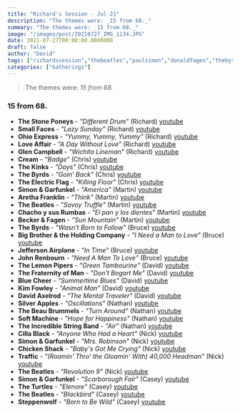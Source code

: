 ```yaml
---
title: "Richard's Session - Jul 21"
description: "The themes were: _15 from 68._"
summary: "The themes were: _15 from 68._"
image: "/images/post/20210727_IMG_1134.JPG"
date: 2021-07-27T00:00:00.0000000
draft: false
author: "David"
tags: ["richardssession","thebeatles","paulsimon","donaldfagen","thebyrds","artgarfunkel","walterbecker","simonandgarfunkel","jeffersonairplane","cream","glencampbell","johnrenbourn","davidaxelrod","traffic","smallfaces","steppenwolf","arethafranklin","theincrediblestringband","thekinks","cillablack","thelemonpipers","bluecheer","kimfowley","loveaffair","theturtles","ohioexpress","softmachine","silverapples","chickenshack","thestoneponeys","theelectricflag","thebeaubrummels","chachoysusrumbas","thefraternityofman","bigbrotherandtheholdingcompany","youtube"]
categories: ["Gatherings"]
---
```

> The themes were: _15 from 68._
### 15 from 68.
- **The Stone Poneys** - _"Different Drum"_ (Richard) [youtube](https://www.youtube.com/watch?v=w9qsDgA1q8Y)
- **Small Faces** - _"Lazy Sunday"_ (Richard) [youtube](https://www.youtube.com/watch?v=BKJXtTLmy_s)
- **Ohio Express** - _"Yummy, Yummy, Yummy"_ (Richard) [youtube](https://www.youtube.com/watch?v=tUwLPuc1WSo)
- **Love Affair** - _"A Day Without Love"_ (Richard) [youtube](https://www.youtube.com/watch?v=X88fV84DcKQ)
- **Glen Campbell** - _"Wichita Lineman"_ (Richard) [youtube](https://www.youtube.com/watch?v=Q8P_xTBpAcY)
- **Cream** - _"Badge"_ (Chris) [youtube](https://www.youtube.com/watch?v=4hjVjYfLMjI)
- **The Kinks** - _"Days"_ (Chris) [youtube](https://www.youtube.com/watch?v=sfyzaiT_rRU)
- **The Byrds** - _"Goin' Back"_ (Chris) [youtube](https://www.youtube.com/watch?v=i849OKrpPms)
- **The Electric Flag** - _"Killing Floor"_ (Chris) [youtube](https://www.youtube.com/watch?v=Tq3NwCHm-4U)
- **Simon & Garfunkel** - _"America"_ (Martin) [youtube](https://www.youtube.com/watch?v=Eo2ZsAOlvEM)
- **Aretha Franklin** - _"Think"_ (Martin) [youtube](https://www.youtube.com/watch?v=P9yIoSpWWNE)
- **The Beatles** - _"Savoy Truffle"_ (Martin) [youtube](https://www.youtube.com/watch?v=z9EaBjFvQpc)
- **Chacho y sus Rumbas** - _"El pan y los dientes"_ (Martin) [youtube](https://www.youtube.com/watch?v=fRcXM13gaCY)
- **Becker & Fagen** - _"Sun Mountain"_ (Martin) [youtube](https://www.youtube.com/watch?v=2tRCIClofnI)
- **The Byrds** - _"Wasn't Born to Follow"_ (Bruce) [youtube](https://www.youtube.com/watch?v=PrU9iI2VxPE)
- **Big Brother & the Holding Company** - _"I Need a Man to Love"_ (Bruce) [youtube](https://www.youtube.com/watch?v=UOOX6ZpNcMw)
- **Jefferson Airplane** - _"In Time"_ (Bruce) [youtube](https://www.youtube.com/watch?v=OfEzV8ni48A)
- **John Renbourn** - _"Need A Man To Love"_ (Bruce) [youtube](https://www.youtube.com/watch?v=62gtaFF4GyU)
- **The Lemon Pipers** - _"Green Tambourine"_ (David) [youtube](https://www.youtube.com/watch?v=Po0CDHbnI4o)
- **The Fraternity of Man** - _"Don't Bogart Me"_ (David) [youtube](https://www.youtube.com/watch?v=emD48UF-vqE)
- **Blue Cheer** - _"Summertime Blues"_ (David) [youtube](https://www.youtube.com/watch?v=as1NcX31szs)
- **Kim Fowley** - _"Animal Man"_ (David) [youtube](https://www.youtube.com/watch?v=xEWdLG8c37s)
- **David Axelrod** - _"The Mental Traveler"_ (David) [youtube](https://www.youtube.com/watch?v=pcDNMqIgrzc)
- **Silver Apples** - _"Oscillations"_ (Nathan) [youtube](https://www.youtube.com/watch?v=t1xOZyBc2Ck)
- **The Beau Brummels** - _"Turn Around"_ (Nathan) [youtube](https://www.youtube.com/watch?v=RAA8R-BunyA)
- **Soft Machine** - _"Hope for Happiness"_ (Nathan) [youtube](https://www.youtube.com/watch?v=7xlhGlaAH4Q)
- **The Incredible String Band** - _"Air"_ (Nathan) [youtube](https://www.youtube.com/watch?v=MQYq5KFWsas)
- **Cilla Black** - _"Anyone Who Had a Heart"_ (Nick) [youtube](https://www.youtube.com/watch?v=ZUxn6JLwdDY)
- **Simon & Garfunkel** - _"Mrs. Robinson"_ (Nick) [youtube](https://www.youtube.com/watch?v=9C1BCAgu2I8)
- **Chicken Shack** - _"Baby's Got Me Crying"_ (Nick) [youtube](https://www.youtube.com/watch?v=0pN_WUnE0hk)
- **Traffic** - _"(Roamin' Thro' the Gloamin' With) 40,000 Headman"_ (Nick) [youtube](https://www.youtube.com/watch?v=EAoNht69riY)
- **The Beatles** - _"Revolution 9"_ (Nick) [youtube](https://www.youtube.com/watch?v=SNdcFPjGsm8)
- **Simon & Garfunkel** - _"Scarborough Fair"_ (Casey) [youtube](https://www.youtube.com/watch?v=-Jj4s9I-53g)
- **The Turtles** - _"Elenore"_ (Casey) [youtube](https://www.youtube.com/watch?v=_NCd0Y776VQ)
- **The Beatles** - _"Blackbird"_ (Casey) [youtube](https://www.youtube.com/watch?v=Man4Xw8Xypo)
- **Steppenwolf** - _"Born to Be Wild"_ (Casey) [youtube](https://www.youtube.com/watch?v=igvP806798U)
